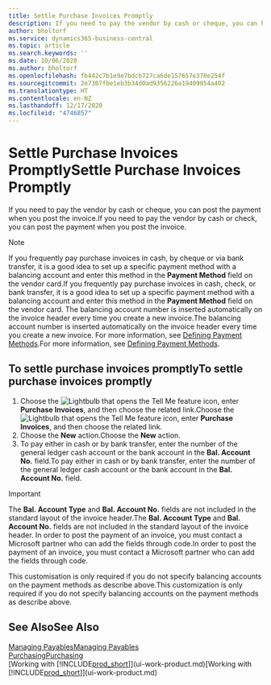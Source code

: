 ```yaml
---
title: Settle Purchase Invoices Promptly
description: If you need to pay the vendor by cash or cheque, you can have the necessary posting done when you post the invoice.
author: bholtorf
ms.service: dynamics365-business-central
ms.topic: article
ms.search.keywords: ''
ms.date: 10/06/2020
ms.author: bholtorf
ms.openlocfilehash: fb442c7b1e9e7bdcb727ca6de157657e370e254f
ms.sourcegitcommit: 2e7307fbe1eb3b34d0ad9356226a19409054a402
ms.translationtype: HT
ms.contentlocale: en-NZ
ms.lasthandoff: 12/17/2020
ms.locfileid: "4746857"
---
```

# <a name="settle-purchase-invoices-promptly"></a><span data-ttu-id="d2f06-103">Settle Purchase Invoices Promptly</span><span class="sxs-lookup"><span data-stu-id="d2f06-103">Settle Purchase Invoices Promptly</span></span>

<span data-ttu-id="d2f06-104">If you need to pay the vendor by cash or cheque, you can post the payment when you post the invoice.</span><span class="sxs-lookup"><span data-stu-id="d2f06-104">If you need to pay the vendor by cash or check, you can post the payment when you post the invoice.</span></span>  

> [!NOTE]  
> <span data-ttu-id="d2f06-105">If you frequently pay purchase invoices in cash, by cheque or via bank transfer, it is a good idea to set up a specific payment method with a balancing account and enter this method in the **Payment Method** field on the vendor card.</span><span class="sxs-lookup"><span data-stu-id="d2f06-105">If you frequently pay purchase invoices in cash, check, or bank transfer, it is a good idea to set up a specific payment method with a balancing account and enter this method in the **Payment Method** field on the vendor card.</span></span> <span data-ttu-id="d2f06-106">The balancing account number is inserted automatically on the invoice header every time you create a new invoice.</span><span class="sxs-lookup"><span data-stu-id="d2f06-106">The balancing account number is inserted automatically on the invoice header every time you create a new invoice.</span></span> <span data-ttu-id="d2f06-107">For more information, see [Defining Payment Methods](finance-payment-methods.md).</span><span class="sxs-lookup"><span data-stu-id="d2f06-107">For more information, see [Defining Payment Methods](finance-payment-methods.md).</span></span>  

## <a name="to-settle-purchase-invoices-promptly"></a><span data-ttu-id="d2f06-108">To settle purchase invoices promptly</span><span class="sxs-lookup"><span data-stu-id="d2f06-108">To settle purchase invoices promptly</span></span>

1. <span data-ttu-id="d2f06-109">Choose the ![Lightbulb that opens the Tell Me feature](media/ui-search/search_small.png "Tell me what you want to do") icon, enter **Purchase Invoices**, and then choose the related link.</span><span class="sxs-lookup"><span data-stu-id="d2f06-109">Choose the ![Lightbulb that opens the Tell Me feature](media/ui-search/search_small.png "Tell me what you want to do") icon, enter **Purchase Invoices**, and then choose the related link.</span></span>  
2. <span data-ttu-id="d2f06-110">Choose the **New** action.</span><span class="sxs-lookup"><span data-stu-id="d2f06-110">Choose the **New** action.</span></span>  
3. <span data-ttu-id="d2f06-111">To pay either in cash or by bank transfer, enter the number of the general ledger cash account or the bank account in the **Bal. Account No.** field.</span><span class="sxs-lookup"><span data-stu-id="d2f06-111">To pay either in cash or by bank transfer, enter the number of the general ledger cash account or the bank account in the **Bal. Account No.** field.</span></span>  

> [!IMPORTANT]  
> <span data-ttu-id="d2f06-112">The **Bal. Account Type** and **Bal. Account No.** fields are not included in the standard layout of the invoice header.</span><span class="sxs-lookup"><span data-stu-id="d2f06-112">The **Bal. Account Type** and **Bal. Account No.** fields are not included in the standard layout of the invoice header.</span></span> <span data-ttu-id="d2f06-113">In order to post the payment of an invoice, you must contact a Microsoft partner who can add the fields through code.</span><span class="sxs-lookup"><span data-stu-id="d2f06-113">In order to post the payment of an invoice, you must contact a Microsoft partner who can add the fields through code.</span></span>  
>
> <span data-ttu-id="d2f06-114">This customisation is only required if you do not specify balancing accounts on the payment methods as describe above.</span><span class="sxs-lookup"><span data-stu-id="d2f06-114">This customization is only required if you do not specify balancing accounts on the payment methods as describe above.</span></span>

## <a name="see-also"></a><span data-ttu-id="d2f06-115">See Also</span><span class="sxs-lookup"><span data-stu-id="d2f06-115">See Also</span></span>

[<span data-ttu-id="d2f06-116">Managing Payables</span><span class="sxs-lookup"><span data-stu-id="d2f06-116">Managing Payables</span></span>](payables-manage-payables.md)  
[<span data-ttu-id="d2f06-117">Purchasing</span><span class="sxs-lookup"><span data-stu-id="d2f06-117">Purchasing</span></span>](purchasing-manage-purchasing.md)  
<span data-ttu-id="d2f06-118">[Working with [!INCLUDE[prod_short](includes/prod_short.md)]](ui-work-product.md)</span><span class="sxs-lookup"><span data-stu-id="d2f06-118">[Working with [!INCLUDE[prod_short](includes/prod_short.md)]](ui-work-product.md)</span></span>  

